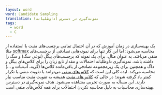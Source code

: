 ```yaml
---
layout: word
word: Candidate Sampling
translation: نمونه‌گیری در دسترس (داوطلبانه)
tags:
  - word
  - C
---
```

یک بهینه‌سازی در زمان آموزش که در آن احتمال تمامی برچسب‌های مثبت با استفاده از مثلا [softmax](/S/softmax) محاسبه می‌شود؛ اما این کار تنها برای نمونه‌هایی تصادفی از برچسب‌های منفی می‌افتد. به عنوان مثال، برای یک نمونه که برچسب‌های بیگل (نوعی سگ) و سگ را داشته باشد، نمونه‌گیری داوطلبانه احتمالات و  مقدار تابع زیان را برای کلاس‌های بیگل و داگ و همچنین برای یک زیرمجموعه تصادفی از باقی‌مانده کلاس‌ها (گربه، آب‌نبات و ...) محاسبه می‌کند. ایده کلی این است که [کلاس‌های منفی](/N/negative_class) می‌توانند با تقویت منفی با تکرار کمتر یاد گرفته شوند؛ در حالی که [کلاس‌های مثبت](/P/positive_class) همیشه به تقویت مثبت مناسب نیاز دارند. این مساله به صورت تجربی مشاهده می‌شود. هدف نمونه‌گیری در دسترس بهینه‌سازی محاسبات به دلیل محاسبه نکردن احتمالات برای همه کلاس‌های منفی است.